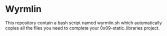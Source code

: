 # Wyrmlin
This repository contain a bash script named wyrmlin.sh which automatically copies all the files you need to complete your 0x09-static_libraries project.
